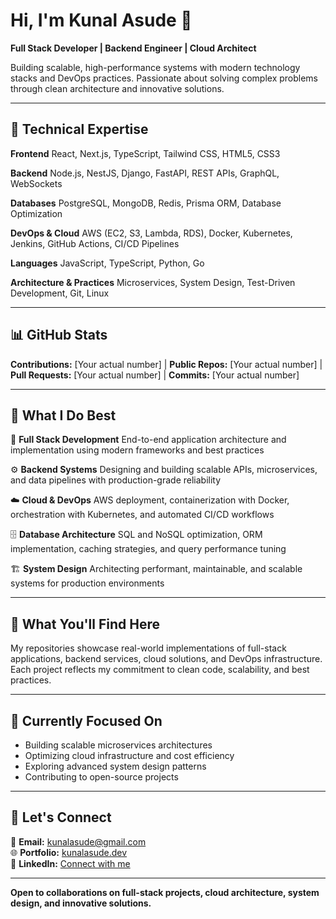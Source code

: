 # Hi, I'm Kunal Asude 👋

**Full Stack Developer | Backend Engineer | Cloud Architect**

Building scalable, high-performance systems with modern technology stacks and DevOps practices. Passionate about solving complex problems through clean architecture and innovative solutions.

---

## 🚀 Technical Expertise

**Frontend**
React, Next.js, TypeScript, Tailwind CSS, HTML5, CSS3

**Backend**
Node.js, NestJS, Django, FastAPI, REST APIs, GraphQL, WebSockets

**Databases**
PostgreSQL, MongoDB, Redis, Prisma ORM, Database Optimization

**DevOps & Cloud**
AWS (EC2, S3, Lambda, RDS), Docker, Kubernetes, Jenkins, GitHub Actions, CI/CD Pipelines

**Languages**
JavaScript, TypeScript, Python, Go

**Architecture & Practices**
Microservices, System Design, Test-Driven Development, Git, Linux

---

## 📊 GitHub Stats

**Contributions:** [Your actual number] | **Public Repos:** [Your actual number] | **Pull Requests:** [Your actual number] | **Commits:** [Your actual number]

---

## 💼 What I Do Best

🔧 **Full Stack Development**
End-to-end application architecture and implementation using modern frameworks and best practices

⚙️ **Backend Systems**
Designing and building scalable APIs, microservices, and data pipelines with production-grade reliability

☁️ **Cloud & DevOps**
AWS deployment, containerization with Docker, orchestration with Kubernetes, and automated CI/CD workflows

🗄️ **Database Architecture**
SQL and NoSQL optimization, ORM implementation, caching strategies, and query performance tuning

🏗️ **System Design**
Architecting performant, maintainable, and scalable systems for production environments

---

## 📁 What You'll Find Here

My repositories showcase real-world implementations of full-stack applications, backend services, cloud solutions, and DevOps infrastructure. Each project reflects my commitment to clean code, scalability, and best practices.

---

## 🎯 Currently Focused On

- Building scalable microservices architectures
- Optimizing cloud infrastructure and cost efficiency
- Exploring advanced system design patterns
- Contributing to open-source projects

---

## 🔗 Let's Connect

📧 **Email:** kunalasude@gmail.com  
🌐 **Portfolio:** [kunalasude.dev](https://kunalasude.dev)  
💼 **LinkedIn:** [Connect with me](https://linkedin.com/in/kunalasude)

---

**Open to collaborations on full-stack projects, cloud architecture, system design, and innovative solutions.**
